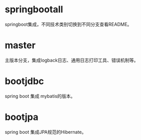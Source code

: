 # springbootall
springboot集成，不同技术类别切换到不同分支查看README。

# master

主版本分支，集成logback日志、通用日志打印工具、错误机制等。

# bootjdbc

spring boot 集成 mybatis的版本。

# bootjpa

spring boot 集成JPA规范的Hibernate。

